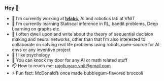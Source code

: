 ### Hey 👋

- 🔭 I’m currently working at **[Ivlabs](https://www.ivlabs.in/)**, AI and robotics lab at VNIT
- 🌱 I’m currently learning Statiscal inference in RL, bandit problems, Deep Learning on graphs etc.
- 👯 I often dwell upon and write about the theory of sequential decision making and neural networks, other than that I’m also interested to collaborate on solving real life problems using robots,open-source for AI envs or any inventive project
- 👯 I like psychology
- 💬 You can knock my door for any AI or math related stuff
- 📫 How to reach me: rajghugare.vnit@gmail.com
- ⚡ Fun fact:  McDonald’s once made bubblegum-flavored broccoli

